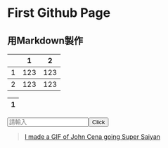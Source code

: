 # First Github Page
## 用Markdown製作
<table>
    <th></th>
    <th>1</th>
    <th>2</th>
    <tbody>
        <td>1</td>
        <td>123</td>
        <td>123</td>
    </tbody>
    <tbody>
        <td>2</td>
        <td>123</td>
        <td>123</td>
    </tbody>
</table>

|1|
|-|
<input id="in" placeholder="請輸入"/><button onclick="c()">Click</button>

<script>
    function c(){
        var inp = document.getElementById('in');
        if(inp.value == null || inp.value == "")
            alert("你還沒輸入");
        else
            alert(document.getElementById('in').value);
    }
</script>

<blockquote class="imgur-embed-pub" lang="en" data-id="17djyaF"  ><a href="//imgur.com/17djyaF">I made a GIF of John Cena going Super Saiyan</a></blockquote><script async src="//s.imgur.com/min/embed.js" charset="utf-8"></script>
<br>